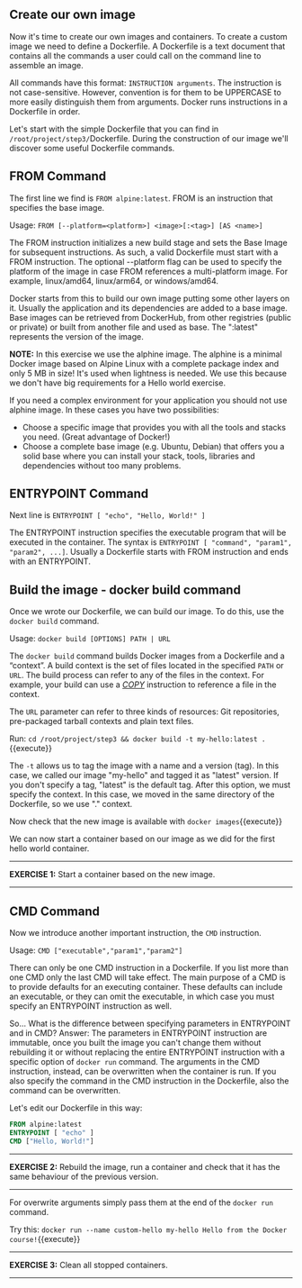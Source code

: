 ## Create our own image

Now it's time to create our own images and containers. To create a custom image we need to define a Dockerfile. A Dockerfile is a text document that contains all the commands a user could call on the command line to assemble an image. 

All commands have this format: `INSTRUCTION arguments`. The instruction is not case-sensitive. However, convention is for them to be UPPERCASE to more easily distinguish them from arguments. Docker runs instructions in a Dockerfile in order.

Let's start with the simple Dockerfile that you can find in `/root/project/step3/`Dockerfile. During the construction of our image we'll discover some useful Dockerfile commands.

## FROM Command

The first line we find is `FROM alpine:latest`. FROM is an instruction that specifies the base image. 

Usage: `FROM [--platform=<platform>] <image>[:<tag>] [AS <name>]` 

The FROM instruction initializes a new build stage and sets the Base Image for subsequent instructions. As such, a valid Dockerfile must start with a FROM instruction.  The optional --platform flag can be used to specify the platform of the image in case FROM references a multi-platform image. For example, linux/amd64, linux/arm64, or windows/amd64.

Docker starts from this to build our own image putting some other layers on it. Usually the application and its dependencies are added to a base image. Base images can be retrieved from DockerHub, from other registries (public or private) or built from another file and used as base. The ":latest" represents the version of the image. 

**NOTE:** In this exercise we use the alphine image. The alphine is a minimal Docker image based on Alpine Linux with a complete package index and only 5 MB in size! It's used when lightness is needed. We use this because we don't have big requirements for a Hello world exercise.

If you need a complex environment for your application you should not use alphine image. In these cases you have two possibilities:
- Choose a specific image that provides you with all the tools and stacks you need. (Great advantage of Docker!)
- Choose a complete base image (e.g. Ubuntu, Debian) that offers you a solid base where you can install your stack, tools, libraries and dependencies without too many problems. 

## ENTRYPOINT Command

Next line is `ENTRYPOINT [ "echo", "Hello, World!" ]` 

The ENTRYPOINT instruction specifies the executable program that will be executed in the container. The syntax is `ENTRYPOINT [ "command", "param1", "param2", ...]`. Usually a Dockerfile starts with FROM instruction and ends with an ENTRYPOINT.

## Build the image - docker build command
Once we wrote our Dockerfile, we can build our image. To do this, use the `docker build` command. 

Usage: `docker build [OPTIONS] PATH | URL `

The `docker build` command builds Docker images from a Dockerfile and a “context”. A build context is the set of files located in the specified `PATH` or `URL`. The build process can refer to any of the files in the context. For example, your build can use a [_COPY_](https://docs.docker.com/engine/reference/builder/#copy) instruction to reference a file in the context.
 
The `URL` parameter can refer to three kinds of resources: Git repositories, pre-packaged tarball contexts and plain text files.

Run:
`cd /root/project/step3 && docker build -t my-hello:latest .`{{execute}}

The `-t` allows us to tag the image with a name and a version (tag). In this case, we called our image "my-hello" and tagged it as "latest" version. If you don't specify a tag, "latest" is the default tag. After this option, we must specify the context. In this case, we moved in the same directory of the Dockerfile, so we use "." context.

Now check that the new image is available with `docker images`{{execute}}

We can now start a container based on our image as we did for the first hello world container.

---

**EXERCISE 1:** Start a container based on the new image.

---

## CMD Command
Now we introduce another important instruction, the `CMD` instruction. 

Usage: `CMD ["executable","param1","param2"]`

There can only be one CMD instruction in a Dockerfile. If you list more than one CMD only the last CMD will take effect. The main purpose of a CMD is to provide defaults for an executing container. These defaults can include an executable, or they can omit the executable, in which case you must specify an ENTRYPOINT instruction as well.

So... What is the difference between specifying parameters in ENTRYPOINT and in CMD?
Answer: The parameters in ENTRYPOINT instruction are immutable, once you built the image you can't change them without rebuilding it or without replacing the entire ENTRYPOINT instruction with a specific option of `docker run` command. The arguments in the CMD instruction, instead, can be overwritten when the container is run. If you also specify the command in the CMD instruction in the Dockerfile, also the command can be overwritten.

Let's edit our Dockerfile in this way:
```Dockerfile
FROM alpine:latest
ENTRYPOINT [ "echo" ]
CMD ["Hello, World!"]
```
---

**EXERCISE 2:** Rebuild the image, run a container and check that it has the same behaviour of the previous version.

---

For overwrite arguments simply pass them at the end of the `docker run` command.

Try this: `docker run --name custom-hello my-hello Hello from the Docker course!`{{execute}}

---

**EXERCISE 3:** Clean all stopped containers.

---
